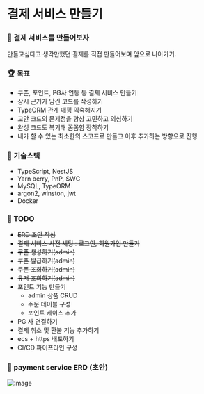 # 결제 서비스 만들기

### 🎉 결제 서비스를 만들어보자

만들고싶다고 생각만했던 결제를 직접 만들어보며 앞으로 나아가기.

### 🏆 목표

- 쿠폰, 포인트, PG사 연동 등 결제 서비스 만들기
- 상시 근거가 담긴 코드를 작성하기
- TypeORM 관계 매핑 익숙해지기
- 교안 코드의 문제점을 항상 고민하고 의심하기
- 완성 코드도 복기해 꼼꼼함 장착하기
- 내가 할 수 있는 최소한의 스코프로 만들고 이후 추가하는 방향으로 진행

### 📘 기술스택

- TypeScript, NestJS
- Yarn berry, PnP, SWC
- MySQL, TypeORM
- argon2, winston, jwt
- Docker

### 🚀 TODO

- ~~ERD 초안 작성~~
- ~~결제 서비스 사전 세팅 : 로그인, 회원가입 만들기~~
- ~~쿠폰 생성하기(admin)~~
- ~~쿠폰 발급하기(admin)~~
- ~~쿠폰 조회하기(admin)~~
- ~~유저 조회하기(admin)~~
- 포인트 기능 만들기
  - admin 상품 CRUD
  - 주문 테이블 구성
  - 포인트 케이스 추가
- PG 사 연결하기
- 결제 취소 및 환불 기능 추가하기
- ecs + https 배포하기
- CI/CD 파이프라인 구성

### 💸 payment service ERD (초안)

![image](https://github.com/munyeol-Yoon/mini-BE/assets/50113066/c68228c5-6283-4ee6-b96f-e01d3fd2ccde)
